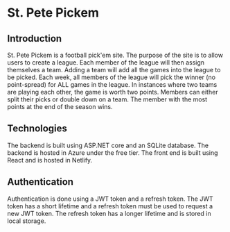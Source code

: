 # St. Pete Pickem

## Introduction

St. Pete Pickem is a football pick'em site. The purpose of the site is to allow users to create a league. Each member of the league will then assign themselves a team. Adding a team will add all the games into the league to be picked. Each week, all members of the league will pick the winner (no point-spread) for ALL games in the league. In instances where two teams are playing each other, the game is worth two points. Members can either split their picks or double down on a team. The member with the most points at the end of the season wins.

## Technologies

The backend is built using ASP.NET core and an SQLite database. The backend is hosted in Azure under the free tier.
The front end is built using React and is hosted in Netlify.

## Authentication

Authentication is done using a JWT token and a refresh token. The JWT token has a short lifetime and a refresh token must be used to request a new JWT token. The refresh token has a longer lifetime and is stored in local storage.
